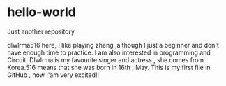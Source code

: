 # hello-world
Just another repository

dlwlrma516 here, I like playing zheng ,although I just a beginner and don't have enough time to practice.
I am also interested in programming and Circuit.
Dlwlrma is my favourite singer and actress , she comes from Korea.516 means that she was born in 16th , May.
This is my first file in GitHub , now I'am very excited!!
